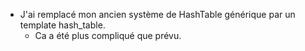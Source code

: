 - J'ai remplacé mon ancien système de HashTable générique par un template hash_table.
	- Ca a été plus compliqué que prévu.